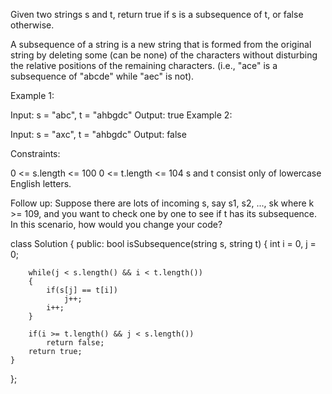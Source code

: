 Given two strings s and t, return true if s is a subsequence of t, or false otherwise.

A subsequence of a string is a new string that is formed from the original string by deleting some (can be none) of the characters without disturbing the relative positions of the remaining characters. (i.e., "ace" is a subsequence of "abcde" while "aec" is not).

 

Example 1:

Input: s = "abc", t = "ahbgdc"
Output: true
Example 2:

Input: s = "axc", t = "ahbgdc"
Output: false
 

Constraints:

0 <= s.length <= 100
0 <= t.length <= 104
s and t consist only of lowercase English letters.
 

Follow up: Suppose there are lots of incoming s, say s1, s2, ..., sk where k >= 109, and you want to check one by one to see if t has its subsequence. In this scenario, how would you change your code?


class Solution {
public:
    bool isSubsequence(string s, string t) {
       int i = 0, j = 0;
        
        while(j < s.length() && i < t.length())
        {
            if(s[j] == t[i])
                j++;
            i++;
        }
        
        if(i >= t.length() && j < s.length())
            return false;
        return true;
    }
};